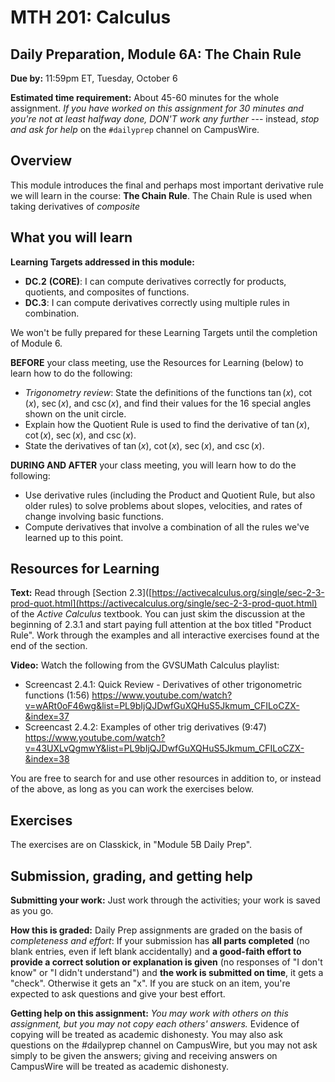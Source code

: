 # MTH 201: Calculus

## Daily Preparation, Module 6A: The Chain Rule

**Due by:** 11:59pm ET, Tuesday, October 6

**Estimated time requirement:** About 45-60 minutes for the whole assignment. *If you have worked on this assignment for 30 minutes and you're not at least halfway done, DON'T work any further* --- instead, *stop and ask for help* on the `#dailyprep` channel on CampusWire. 

## Overview 

This module introduces the final and perhaps most important derivative rule we will learn in the course: **The Chain Rule**. The Chain Rule is used when taking derivatives of *composite*

## What you will learn 

**Learning Targets addressed in this module:** 

-   **DC.2**  **(CORE)**: I can compute derivatives correctly for products, quotients, and composites of functions.
-   **DC.3**: I can compute derivatives correctly using multiple rules in combination.

We won't be fully prepared for these Learning Targets until the completion of Module 6. 


**BEFORE** your class meeting, use the Resources for Learning (below) to learn how to do the following: 

- *Trigonometry review*: State the definitions of the functions $\tan(x)$, $\cot(x)$, $\sec(x)$, and $\csc(x)$, and find their values for the 16 special angles shown on the unit circle. 
- Explain how the Quotient Rule is used to find the derivative of $\tan(x)$, $\cot(x)$, $\sec(x)$, and $\csc(x)$. 
- State the derivatives of $\tan(x)$, $\cot(x)$, $\sec(x)$, and $\csc(x)$.



**DURING AND AFTER** your class meeting, you will learn how to do the following: 

-   Use derivative rules (including the Product and Quotient Rule, but also older rules) to solve problems about slopes, velocities, and rates of change involving basic functions.
-  Compute derivatives that involve a combination of all the rules we've learned up to this point. 


## Resources for Learning

**Text:** Read through [Section 2.3]([https://activecalculus.org/single/sec-2-3-prod-quot.html](https://activecalculus.org/single/sec-2-3-prod-quot.html) of the *Active Calculus* textbook. You can just skim the discussion at the beginning of 2.3.1 and start paying full attention at the box titled "Product Rule". Work through the examples and all interactive exercises found at the end of the section. 

**Video:** Watch the following from the GVSUMath Calculus playlist: 

- Screencast 2.4.1: Quick Review - Derivatives of other trigonometric functions (1:56) https://www.youtube.com/watch?v=wARt0oF46wg&list=PL9bIjQJDwfGuXQHuS5Jkmum_CFILoCZX-&index=37
- Screencast 2.4.2: Examples of other trig derivatives (9:47) https://www.youtube.com/watch?v=43UXLvQgmwY&list=PL9bIjQJDwfGuXQHuS5Jkmum_CFILoCZX-&index=38

You are free to search for and use other resources in addition to, or instead of the above, as long as you can work the exercises below.


## Exercises

The exercises are on Classkick, in "Module 5B Daily Prep". 

## Submission, grading, and getting help 

**Submitting your work:** Just work through the activities; your work is saved as you go. 

**How this is graded:** Daily Prep assignments are graded on the basis of *completeness and effort*: If your submission has **all parts completed** (no blank entries, even if left blank accidentally) and **a good-faith effort to provide a correct solution or explanation is given** (no responses of "I don't know" or "I didn't understand") and **the work is submitted on time**, it gets a "check". Otherwise it gets an "x". If you are stuck on an item, you're expected to ask questions and give your best effort.  

**Getting help on this assignment:** *You may work with others on this assignment, but you may not copy each others' answers.* Evidence of copying will be treated as academic dishonesty. You may also ask questions on the #dailyprep channel on CampusWire, but you may not ask simply to be given the answers; giving and receiving answers on CampusWire will be treated as academic dishonesty.
<!--stackedit_data:
eyJoaXN0b3J5IjpbLTEwOTYyOTkyMDZdfQ==
-->